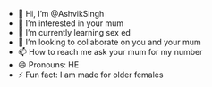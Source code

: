 - 👋 Hi, I’m @AshvikSingh
- 👀 I’m interested in your mum
- 🌱 I’m currently learning sex ed
- 💞️ I’m looking to collaborate on you and your mum
- 📫 How to reach me ask your mum for my number
- 😄 Pronouns: HE
- ⚡ Fun fact: I am made for older females

<!---
AshvikSingh/AshvikSingh is a ✨ special ✨ repository because its `README.md` (this file) appears on your GitHub profile.
You can click the Preview link to take a look at your changes.
--->
